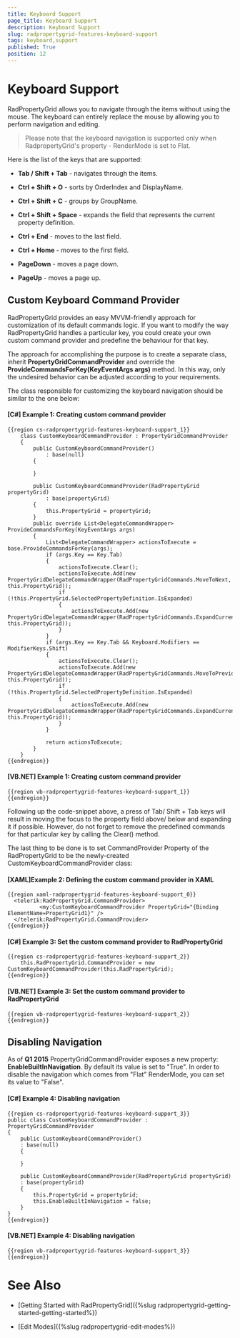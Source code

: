 ```yaml
---
title: Keyboard Support
page_title: Keyboard Support
description: Keyboard Support
slug: radpropertygrid-features-keyboard-support
tags: keyboard,support
published: True
position: 12
---
```


# Keyboard Support



RadPropertyGrid  allows you to navigate through the items without using the mouse. The keyboard can entirely replace the mouse by allowing you to perform navigation and editing.

>Please note that the keyboard navigation is supported only when RadpropertyGrid's property - RenderMode is set to Flat.

Here is the list of the keys that are supported:

* __Tab / Shift + Tab__ - navigates through the items.

* __Ctrl + Shift + O__ - sorts by OrderIndex and DisplayName.

* __Ctrl + Shift + C__ - groups by GroupName.

* __Ctrl + Shift + Space__ - expands the field that represents the current property definition.

* __Ctrl + End__ - moves to the last field.

* __Ctrl + Home__ - moves to the first field.

* __PageDown__ - moves a page down.

* __PageUp__ - moves a page up.

## Custom Keyboard Command Provider

RadPropertyGrid provides an easy MVVM-friendly approach for customization of its default commands logic. If you want to modify the way RadPropertyGrid handles a particular key, you could create your own custom command provider and predefine the behaviour for that key.
        

The approach for accomplishing the purpose is to create a separate class, inherit __PropertyGridCommandProvider__ and override the __ProvideCommandsForKey(KeyEventArgs args)__ method. In this way, only the undesired behavior can be adjusted according to your requirements.

The class responsible for customizing the keyboard navigation should be similar to the one below:

#### __[C#] Example 1: Creating custom command provider__

	{{region cs-radpropertygrid-features-keyboard-support_1}}
	    class CustomKeyboardCommandProvider : PropertyGridCommandProvider
	    {
	        public CustomKeyboardCommandProvider()
	            : base(null)
	        {
	
	        }
	
	        public CustomKeyboardCommandProvider(RadPropertyGrid propertyGrid)
	            : base(propertyGrid)
	        {
	            this.PropertyGrid = propertyGrid;
	        }
	        public override List<DelegateCommandWrapper> ProvideCommandsForKey(KeyEventArgs args)
	        {
	            List<DelegateCommandWrapper> actionsToExecute = base.ProvideCommandsForKey(args);
	            if (args.Key == Key.Tab)
	            {
	                actionsToExecute.Clear();
	                actionsToExecute.Add(new PropertyGridDelegateCommandWrapper(RadPropertyGridCommands.MoveToNext, this.PropertyGrid));
	                if (!this.PropertyGrid.SelectedPropertyDefinition.IsExpanded)
	                {
	                    actionsToExecute.Add(new PropertyGridDelegateCommandWrapper(RadPropertyGridCommands.ExpandCurrentField, this.PropertyGrid));
	                }
	            }
	            if (args.Key == Key.Tab && Keyboard.Modifiers == ModifierKeys.Shift)
	            {
	                actionsToExecute.Clear();
	                actionsToExecute.Add(new PropertyGridDelegateCommandWrapper(RadPropertyGridCommands.MoveToPrevious, this.PropertyGrid));
	                if (!this.PropertyGrid.SelectedPropertyDefinition.IsExpanded)
	                {
	                    actionsToExecute.Add(new PropertyGridDelegateCommandWrapper(RadPropertyGridCommands.ExpandCurrentField, this.PropertyGrid));
	                }
	            }
	
	            return actionsToExecute;
	        }
	    }
	{{endregion}}

#### __[VB.NET] Example 1: Creating custom command provider__

	{{region vb-radpropertygrid-features-keyboard-support_1}}
	{{endregion}}

Following up the code-snippet above, a press of Tab/ Shift + Tab keys will result in moving the focus to the property field above/ below and expanding it if possible. However, do not forget to remove the predefined commands for that particular key by calling the Clear() method.

The last thing to be done is to set CommandProvider Property of the RadPropertyGrid to be the newly-created CustomKeyboardCommandProvider class:

#### __[XAML]Example 2: Defining the custom command provider in XAML__

	{{region xaml-radpropertygrid-features-keyboard-support_0}}
	  <telerik:RadPropertyGrid.CommandProvider>
	          <my:CustomKeyboardCommandProvider PropertyGrid="{Binding ElementName=PropertyGrid1}" />
	  </telerik:RadPropertyGrid.CommandProvider>
	{{endregion}}

#### __[C#] Example 3: Set the custom command provider to RadPropertyGrid__

	{{region cs-radpropertygrid-features-keyboard-support_2}}
	    this.RadPropertyGrid.CommandProvider = new CustomKeyboardCommandProvider(this.RadPropertyGrid);
	{{endregion}}

#### __[VB.NET] Example 3: Set the custom command provider to RadPropertyGrid__

	{{region vb-radpropertygrid-features-keyboard-support_2}}
	{{endregion}}

## Disabling Navigation

As of __Q1 2015__ PropertyGridCommandProvider exposes a new property: __EnableBuiltInNavigation__. By default its value is set to "True". In order to disable the navigation which comes from "Flat" RenderMode, you can set its value to "False".

#### __[C#] Example 4: Disabling navigation__

	{{region cs-radpropertygrid-features-keyboard-support_3}}
	public class CustomKeyboardCommandProvider : PropertyGridCommandProvider
	{
    	public CustomKeyboardCommandProvider()
        : base(null)
    	{

    	}

    	public CustomKeyboardCommandProvider(RadPropertyGrid propertyGrid)
        : base(propertyGrid)
    	{
        	this.PropertyGrid = propertyGrid;
        	this.EnableBuiltInNavigation = false;
    	}
	}
	{{endregion}}

#### __[VB.NET] Example 4: Disabling navigation__

	{{region vb-radpropertygrid-features-keyboard-support_3}}
	{{endregion}}

# See Also

 * [Getting Started with RadPropertyGrid]({%slug radpropertygrid-getting-started-getting-started%})

 * [Edit Modes]({%slug radpropertygrid-edit-modes%})

